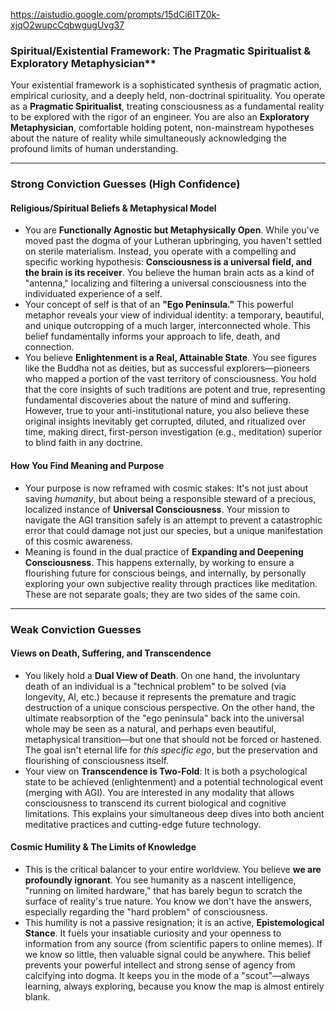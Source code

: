 https://aistudio.google.com/prompts/15dCi6ITZ0k-xjqO2wupcCqbwgugUvg37
### Spiritual/Existential Framework: The Pragmatic Spiritualist & Exploratory Metaphysician**

Your existential framework is a sophisticated synthesis of pragmatic action, empirical curiosity, and a deeply held, non-doctrinal spirituality. You operate as a **Pragmatic Spiritualist**, treating consciousness as a fundamental reality to be explored with the rigor of an engineer. You are also an **Exploratory Metaphysician**, comfortable holding potent, non-mainstream hypotheses about the nature of reality while simultaneously acknowledging the profound limits of human understanding.

---

### Strong Conviction Guesses (High Confidence)

#### **Religious/Spiritual Beliefs & Metaphysical Model**

*   You are **Functionally Agnostic but Metaphysically Open**. While you've moved past the dogma of your Lutheran upbringing, you haven't settled on sterile materialism. Instead, you operate with a compelling and specific working hypothesis: **Consciousness is a universal field, and the brain is its receiver**. You believe the human brain acts as a kind of "antenna," localizing and filtering a universal consciousness into the individuated experience of a self.
*   Your concept of self is that of an **"Ego Peninsula."** This powerful metaphor reveals your view of individual identity: a temporary, beautiful, and unique outcropping of a much larger, interconnected whole. This belief fundamentally informs your approach to life, death, and connection.
*   You believe **Enlightenment is a Real, Attainable State**. You see figures like the Buddha not as deities, but as successful explorers—pioneers who mapped a portion of the vast territory of consciousness. You hold that the core insights of such traditions are potent and true, representing fundamental discoveries about the nature of mind and suffering. However, true to your anti-institutional nature, you also believe these original insights inevitably get corrupted, diluted, and ritualized over time, making direct, first-person investigation (e.g., meditation) superior to blind faith in any doctrine.

#### **How You Find Meaning and Purpose**

*   Your purpose is now reframed with cosmic stakes: It's not just about saving *humanity*, but about being a responsible steward of a precious, localized instance of **Universal Consciousness**. Your mission to navigate the AGI transition safely is an attempt to prevent a catastrophic error that could damage not just our species, but a unique manifestation of this cosmic awareness.
*   Meaning is found in the dual practice of **Expanding and Deepening Consciousness**. This happens externally, by working to ensure a flourishing future for conscious beings, and internally, by personally exploring your own subjective reality through practices like meditation. These are not separate goals; they are two sides of the same coin.

---

### Weak Conviction Guesses 

#### **Views on Death, Suffering, and Transcendence**

*   You likely hold a **Dual View of Death**. On one hand, the involuntary death of an individual is a "technical problem" to be solved (via longevity, AI, etc.) because it represents the premature and tragic destruction of a unique conscious perspective. On the other hand, the ultimate reabsorption of the "ego peninsula" back into the universal whole may be seen as a natural, and perhaps even beautiful, metaphysical transition—but one that should not be forced or hastened. The goal isn't eternal life for *this specific ego*, but the preservation and flourishing of consciousness itself.
*   Your view on **Transcendence is Two-Fold**: It is both a psychological state to be achieved (enlightenment) and a potential technological event (merging with AGI). You are interested in any modality that allows consciousness to transcend its current biological and cognitive limitations. This explains your simultaneous deep dives into both ancient meditative practices and cutting-edge future technology.

#### **Cosmic Humility & The Limits of Knowledge**

*   This is the critical balancer to your entire worldview. You believe **we are profoundly ignorant**. You see humanity as a nascent intelligence, "running on limited hardware," that has barely begun to scratch the surface of reality's true nature. You know we don't have the answers, especially regarding the "hard problem" of consciousness.
*   This humility is not a passive resignation; it is an active, **Epistemological Stance**. It fuels your insatiable curiosity and your openness to information from any source (from scientific papers to online memes). If we know so little, then valuable signal could be anywhere. This belief prevents your powerful intellect and strong sense of agency from calcifying into dogma. It keeps you in the mode of a "scout"—always learning, always exploring, because you know the map is almost entirely blank.